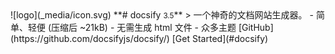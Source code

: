 <!-- _coverpage.md --> ![logo](_media/icon.svg) **# docsify <small>3.5</small>** > 一个神奇的文档网站生成器。 - 简单、轻便 (压缩后 ~21kB) - 无需生成 html 文件 - 众多主题 [GitHub](https://github.com/docsifyjs/docsify/) [Get Started](#docsify)